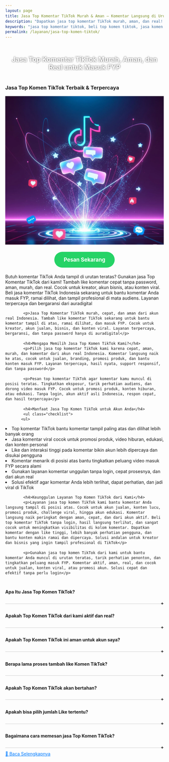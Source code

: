 ```yaml
---
layout: page
title: Jasa Top Komentar TikTok Murah & Aman — Komentar Langsung di Urutan Atas
description: "Dapatkan jasa top komentar TikTok murah, aman, dan real! Komentar langsung muncul di urutan atas, bantu video lebih ramai dan mudah FYP. Cocok untuk jualan, promosi, kreator, atau campaign. Komentar real Indonesia, tanpa bot, hasil cepat dan terpercaya!"
keywords: "jasa top komentar tiktok, beli top komen tiktok, jasa komen tiktok urutan atas, komentar tiktok langsung paling atas, komen tiktok aktif, komen tiktok real Indonesia, komentar tiktok tanpa bot, jual komentar top tiktok, komen tiktok murah dan aman, komentar viral tiktok, komen tiktok cepat masuk, jasa tambah komentar tiktok, order top komen tiktok, jasa naikkan komen tiktok, komen manual akun real, komentar asli akun Indonesia, komentar tiktok buat jualan, komen tiktok untuk kreator, jasa komentar tiktok terpercaya, komen langsung tayang, komentar urutan atas fyp, komen tiktok masuk fyp, jasa top comment tiktok Indonesia, komen tiktok real time, komen tiktok tanpa password, komentar akun aktif tiktok, komen tiktok promosi produk, jasa top komen instan, komentar tiktok paling atas real, komen tiktok organik, komen tiktok natural, komentar akun asli tiktok, jasa komentar fyp tiktok, komen tiktok untuk branding, komen manual aman tiktok, komen video tiktok ramai, komen tiktok instan masuk, jasa komen tiktok no delay, komentar cepat masuk tiktok, jasa top komentar buat viral, komen tiktok real cepat, komentar tiktok creator, komen tiktok aman dan cepat, komen akun real indonesia, jasa komentar sosial media tiktok, komen tiktok langsung tayang, komen tiktok real masuk atas, komentar tiktok support live, komentar tiktok top trending"
permalink: /layanan/jasa-top-komen-tiktok/
---
```


<script type="application/ld+json">
{
  "@context": "https://schema.org",
  "@graph": [
    {
      "@type": "WebSite",
      "@id": "https://auradigital.id/#website",
      "url": "https://auradigital.id/",
      "name": "auradigital.id"
    },
    {
      "@type": "WebPage",
      "@id": "https://auradigital.id/layanan/jasa-top-komen-tiktok/#webpage",
      "url": "https://auradigital.id/layanan/jasa-top-komen-tiktok/",
      "name": "Jasa Top Komen TikTok Aktif Indonesia Murah - Aman & Cepat",
      "isPartOf": {
        "@id": "https://auradigital.id/#website"
      },
      "breadcrumb": {
        "@id": "https://auradigital.id/layanan/jasa-top-komen-tiktok/#breadcrumb"
      },
      "description": "Beli top komentar TikTok murah dan terpercaya untuk langsung tampil di urutan paling atas. Jasa komen TikTok real Indonesia, bantu naikkan interaksi, tingkatkan peluang masuk FYP, dan buat video Anda lebih viral, aman, cepat, tanpa perlu login akun. Komentar aktif dan natural, cocok untuk konten jualan, kreator, hingga branding"
    },
    {
      "@type": "Service",
      "name": "Jasa Livestreaming TikTok",
      "serviceType": "Social Media Engagement",
      "provider": {
        "@type": "WebSite",
        "name": "auradigital.id",
        "url": "https://auradigital.id/"
      },
      "areaServed": {
        "@type": "Country",
        "name": "Indonesia"
      },
      "description": "Jasa top komentar TikTok murah, cepat, dan aman! Tambah komentar real Indonesia yang langsung muncul di urutan paling atas. Bantu video masuk FYP, tingkatkan interaksi, dan bikin akun makin terpercaya. Cocok untuk jualan, branding, atau push konten biar viral dan ramai"
    },
    {
      "@type": "Product",
      "name": "Followers TikTok Aktif",
      "image": "https://raw.githubusercontent.com/AzkaAtta/azkaatta.github.io/main/image/jasa-top-komen-tiktok.webp",
      "description": "Beli top komentar TikTok real dari akun Indonesia aktif! Cocok untuk konten viral, jualan, branding, dan naikin engagement. Komentar langsung muncul di urutan atas, bantu video masuk FYP, terlihat ramai, terpercaya, dan tanpa bot. Solusi murah, aman, dan cepat untuk tampil profesional di TikTok",
      "brand": {
        "@type": "Brand",
        "name": "auradigital.id"
      },
      "offers": {
        "@type": "Offer",
        "priceCurrency": "IDR",
        "price": "2000",
        "availability": "https://schema.org/InStock",
        "url": "https://auradigital.id/layanan/jasa-top-komen-tiktok/"
      }
    },
    {
      "@type": "BreadcrumbList",
      "@id": "https://auradigital.id/layanan/jasa-top-komen-tiktok/#breadcrumb",
      "itemListElement": [
        {
          "@type": "ListItem",
          "position": 1,
          "name": "Home",
          "item": "https://auradigital.id/"
        },
        {
          "@type": "ListItem",
          "position": 2,
          "name": "Layanan",
          "item": "https://auradigital.id/layanan/"
        },
        {
          "@type": "ListItem",
          "position": 3,
          "name": "Jasa Livestreaming TikTok",
          "item": "https://auradigital.id/layanan/jasa-top-komen-tiktok/"
        }
      ]
    },
    {
      "@type": "FAQPage",
      "mainEntity": [
        {
          "@type": "Question",
          "name": "Apakah Top Komen TikTok dari layanan ini real?",
          "acceptedAnswer": {
            "@type": "Answer",
            "text": "Ya, layanan kami menyediakan Top Komen TikTok aktif dari pengguna Indonesia yang real dan aman."
          }
        },
        {
          "@type": "Question",
          "name": "Berapa lama proses penambahan Like Pada Komentar?",
          "acceptedAnswer": {
            "@type": "Answer",
            "text": "Proses tambah like komentar TikTok cepat, biasanya 5–30 menit. Komentar langsung naik, aman, real, tanpa login, dan cocok untuk masuk FYP"
          }
        }
      ]
    }
  ]
}
</script>

<h2 style="text-align: center; color: #fff; text-shadow: 0 0 4px rgba(0,0,0,0.7); padding: 20px 15px;">
    Jasa Top Komentar TikTok Murah, Aman, dan Real untuk Masuk FYP
</h2>

<div class="jasa-top-komen-tiktok-container">
    <div class="service-card" id="jasa-top-komen-tiktok-card" onclick="toggleService(this)">
        <h3>Jasa Top Komen TikTok Terbaik & Terpercaya</h3>
        <img src="https://raw.githubusercontent.com/AzkaAtta/azkaatta.github.io/main/image/jasa-top-komen-tiktok.webp" alt="jasa-livestreaming-tiktok" style="max-width:100%; height:auto;" loading="lazy">
        <a href="https://wa.me/62895402343693?text=Halo,%20saya%20tertarik%20dengan%20Jasa%20Top%20Komen%20TikTok.%20Bisa%20info%20lebih%20lanjut?" target="_blank" class="whatsapp-button" style="display: block; width: fit-content; margin: 20px auto; padding: 15px 30px; background-color: #25D366; color: white; text-align: center; text-decoration: none; border-radius: 50px; font-size: 1.2em; font-weight: bold; transition: background-color 0.3s ease;">
            Pesan Sekarang
        </a>
        <div class="service-description">
            <p>Butuh komentar TikTok Anda tampil di urutan teratas? Gunakan jasa Top Komentar TikTok dari kami! Tambah like komentar cepat tanpa password, aman, murah, dan real. Cocok untuk kreator, akun bisnis, atau konten viral. Beli jasa komentar TikTok Indonesia sekarang untuk bantu komentar Anda masuk FYP, ramai dilihat, dan tampil profesional di mata audiens. Layanan terpercaya dan bergaransi dari auradigital</p>

            <p>Jasa Top Komentar TikTok murah, cepat, dan aman dari akun real Indonesia. Tambah like komentar TikTok sekarang untuk bantu komentar tampil di atas, ramai dilihat, dan masuk FYP. Cocok untuk kreator, akun jualan, bisnis, dan konten viral. Layanan terpercaya, bergaransi, dan tanpa password hanya di auradigital</p>

            <h4>Mengapa Memilih Jasa Top Komen TikTok Kami?</h4>
            <p>Pilih jasa top komentar TikTok kami karena cepat, aman, murah, dan komentar dari akun real Indonesia. Komentar langsung naik ke atas, cocok untuk jualan, branding, promosi produk, dan bantu konten masuk FYP. Layanan terpercaya, hasil nyata, support responsif, dan tanpa password</p>

            <p>Pesan top komentar TikTok agar komentar kamu muncul di posisi teratas. Tingkatkan eksposur, tarik perhatian audiens, dan dorong video masuk FYP. Cocok untuk promosi produk, konten hiburan, atau edukasi. Tanpa login, akun aktif asli Indonesia, respon cepat, dan hasil terpercaya</p>

            <h4>Manfaat Jasa Top Komen TikTok untuk Akun Anda</h4>
            <ul class="checklist">
           <ul>
  <li>Top komentar TikTok bantu komentar tampil paling atas dan dilihat lebih banyak orang</li>
  <li>Jasa komentar viral cocok untuk promosi produk, video hiburan, edukasi, dan konten personal</li>
  <li>Like dan interaksi tinggi pada komentar bikin akun lebih dipercaya dan disukai pengguna</li>
  <li>Komentar menarik di posisi atas bantu tingkatkan peluang video masuk FYP secara alami</li>
  <li>Gunakan layanan komentar unggulan tanpa login, cepat prosesnya, dan dari akun real</li>
  <li>Solusi efektif agar komentar Anda lebih terlihat, dapat perhatian, dan jadi viral di TikTok</li>
</ul>

            <h4>Keunggulan Layanan Top Komen TikTok dari Kami</h4>
            <p>Layanan jasa top komen TikTok kami bantu komentar Anda langsung tampil di posisi atas. Cocok untuk akun jualan, konten lucu, promosi produk, challenge viral, hingga akun edukasi. Komentar langsung naik peringkat dengan aman, cepat, dan dari akun aktif. Beli top komentar TikTok tanpa login, hasil langsung terlihat, dan sangat cocok untuk meningkatkan visibilitas di kolom komentar. Dapatkan komentar dengan like tinggi, lebih banyak perhatian pengguna, dan bantu konten makin ramai dan dipercaya. Solusi andalan untuk kreator dan bisnis yang ingin tampil profesional di TikTok</p>

            <p>Gunakan jasa top komen TikTok dari kami untuk bantu komentar Anda muncul di urutan teratas, tarik perhatian penonton, dan tingkatkan peluang masuk FYP. Komentar aktif, aman, real, dan cocok untuk jualan, konten viral, atau promosi akun. Solusi cepat dan efektif tanpa perlu login</p>

<style>
  .accordion-item {
    border-bottom: 1px solid #ccc;
    padding: 10px 0;
  }
  .accordion-title {
    cursor: pointer;
    font-weight: bold;
    position: relative;
  }
  .accordion-title::after {
    content: '+';
    position: absolute;
    right: 0;
  }
  .accordion-title.active::after {
    content: '-';
  }
  .accordion-content {
    display: none;
    padding: 10px 0;
  }
  .accordion-content.show {
    display: block;
  }
</style>

<div class="accordion">

  <div class="accordion-item">
  <div class="accordion-title"><h4>Apa Itu Jasa Top Komen TikTok?</h4></div>
  <div class="accordion-content">
    Jasa Top Komen TikTok adalah layanan untuk menambah Like Komentar TikTok aktif secara instan dan aman. Cocok untuk menaikkan interaksi, menarik lebih banyak view, bantu konten ramai, dan meningkatkan peluang tampil di FYP. Viewer real, cepat, dan terpercaya
  </div>
</div>

<div class="accordion-item">
  <div class="accordion-title"><h4>Apakah Top Komen TikTok dari kami aktif dan real?</h4></div>
  <div class="accordion-content">
    Ya, Top Komen TikTok yang kami berikan berasal dari akun aktif dan real, bukan bot. Kami mengutamakan kualitas demi keamanan akun Anda.
  </div>
</div>

<div class="accordion-item">
  <div class="accordion-title"><h4>Apakah Top Komen TikTok ini aman untuk akun saya?</h4></div>
  <div class="accordion-content">
    Layanan kami 100% aman dan tidak melanggar ketentuan TikTok. Kami sudah membantu ribuan akun tanpa masalah banned atau penurunan Like.
  </div>
</div>

<div class="accordion-item">
  <div class="accordion-title"><h4>Berapa lama proses tambah like Komen TikTok?</h4></div>
  <div class="accordion-content">
    Proses penambahan Like Komentar TikTok berlangsung cepat dan langsung aktif hanya dalam hitungan menit setelah pemesanan. Like Komentar TikTok real dan aktif membantu Komentar Anda terlihat ramai, kredibel, dan berpotensi masuk FYP lebih besar.
  </div>
</div>

<div class="accordion-item">
  <div class="accordion-title"><h4>Apakah Top Komen TikTok akan bertahan?</h4></div>
  <div class="accordion-content">
    Top komentar TikTok bisa bertahan selama komentar tersebut terus mendapatkan interaksi seperti like dan balasan. Dengan layanan kami, peluang bertahan lebih lama jadi lebih besar karena komentar langsung naik dan terlihat aktif sejak awal
  </div>
</div>

<div class="accordion-item">
  <div class="accordion-title"><h4>Apakah bisa pilih jumlah Like tertentu?</h4></div>
  <div class="accordion-content">
    Tentu saja. Anda bebas memilih jumlah Like Komentar TikTok sesuai kebutuhan, mulai dari 10-100 hingga puluhan ribu Like.
  </div>
</div>

<div class="accordion-item">
  <div class="accordion-title"><h4>Bagaimana cara memesan jasa Top Komen TikTok?</h4></div>
  <div class="accordion-content">
    Anda cukup mengirimkan link Komentar TikTok Anda saat melakukan pemesanan. Tidak perlu password atau akses login.
  </div>
</div>
</div>

<script>
  const titles = document.querySelectorAll(".accordion-title");
  titles.forEach(title => {
    title.addEventListener("click", () => {
      const content = title.nextElementSibling;
      title.classList.toggle("active");
      content.classList.toggle("show");
    });
  });
</script>


<style>
  .hidden-content { display: none; margin-top: 10px; }
  .toggle-btn { cursor: pointer; color: #007bff; text-decoration: underline; margin-top: 10px; display: inline-block; }
</style>

<div class="toggle-btn" onclick="toggleHidden()">📌 Baca Selengkapnya</div>
<div id="hiddenContent" class="hidden-content">
  <li>Jasa top komen TikTok terpercaya untuk bantu komentar Anda tampil paling atas di video target.</li>
  <li>Naikkan komentar ke urutan teratas dengan jasa like komentar TikTok real dan aman.</li>
  <li>Beli top comment TikTok tanpa login akun, proses cepat, dan hasil real dari pengguna aktif.</li>
  <li>Layanan pin komentar TikTok cocok untuk promosi produk, campaign, atau pesan penting.</li>
  <li>Jasa komentar TikTok top rank bantu tingkatkan visibilitas dan perhatian penonton.</li>
  <li>Jadikan komentar Anda paling disorot dengan layanan like komen TikTok berkualitas.</li>
  <li>Solusi komentar TikTok tampil di atas, efektif untuk branding, viral, dan ajakan follow.</li>
  <li>Komentar diprioritaskan algoritma TikTok karena engagement tinggi dan like banyak.</li>
  <li>Cocok untuk kreator, bisnis, selebgram, dan seller yang ingin tampil dominan di komentar.</li>
  <li>Top komen TikTok bantu arahkan traffic ke akun atau konten lain secara organik.</li>
  <li>Jasa naikkan komentar TikTok tanpa resiko banned, semua like dari akun aktif Indonesia.</li>
  <li>Buat komentar jadi sorotan utama di video viral dengan like cepat dan stabil.</li>
  <li>Layanan top komen ideal untuk optimasi konten, mendorong CTA, atau komentar lucu jadi viral.</li>
  <li>Beli jasa komentar TikTok top comment untuk semua niche: hiburan, bisnis, edukasi, hingga personal branding.</li>
  <li>Komentar naik ke atas bantu tingkatkan kredibilitas akun dan menambah followers.</li>
  <li>Jasa pin komentar di TikTok dengan harga murah dan jaminan hasil nyata.</li>
  <li>Komentar populer bantu bangun interaksi, diskusi, dan respons penonton.</li>
  <li>Layanan komentar TikTok terbaik untuk bantu promosi akun atau produk secara halus.</li>
  <li>Jasa komentar tertarget TikTok bantu komentar relevan muncul di paling atas.</li>
  <li>Dapatkan like komentar dari akun real Indonesia yang aktif setiap hari.</li>
  <li>Top comment TikTok bantu komentar Anda dilihat lebih banyak pengguna baru.</li>
  <li>Pin komentar otomatis tanpa akses akun, cukup kirimkan link video dan teks komentar.</li>
  <li>Layanan top komen TikTok instan, terpercaya, dan bebas resiko.</li>
  <li>Like komen TikTok bantu unggul di algoritma dan bangun trust audiens.</li>
  <li>Solusi promosi elegan lewat komentar TikTok yang tampil paling atas.</li>
  <li>Naikkan komentar edukatif, testimoni, atau call-to-action ke posisi teratas dengan cepat.</li>
</div>

<script>
  function toggleHidden() {
    var content = document.getElementById("hiddenContent");
    var button = document.querySelector(".toggle-btn");
    if (content.style.display === "none") {
      content.style.display = "block";
      button.textContent = "📌 Tutup Selengkapnya";
    } else {
      content.style.display = "none";
      button.textContent = "📌 Baca Selengkapnya";
    }
  }
</script>
